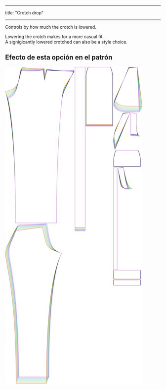 - - -
title: "Crotch drop"
- - -

Controls by how much the crotch is lowered.

Lowering the crotch makes for a more casual fit.  
A signigicantly lowered crotched can also be a style choice.

## Efecto de esta opción en el patrón

![This image shows the effect of this option by superimposing several variants that have a different value for this option](charlie_crotchdrop_sample.svg "Effect of this option on the pattern")
